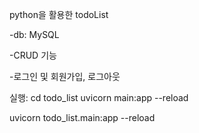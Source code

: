 python을 활용한 todoList

-db: MySQL

-CRUD 기능

-로그인 및 회원가입, 로그아웃

실행:
 cd todo_list
 uvicorn main:app --reload

 uvicorn todo_list.main:app --reload
